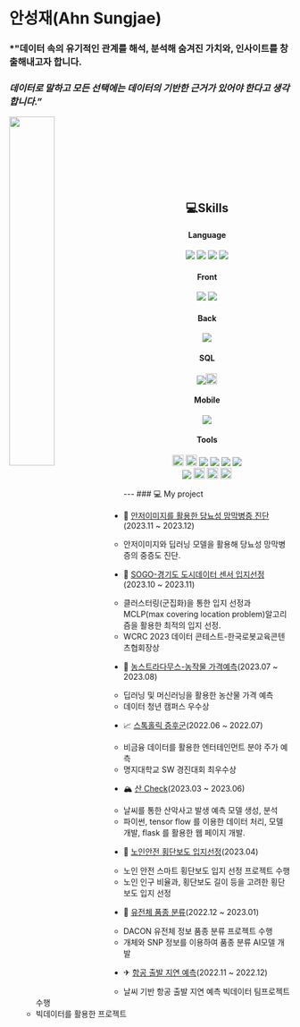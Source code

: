 <!--
**ASJ0211/ASJ0211** is a ✨ _special_ ✨ repository because its `README.md` (this file) appears on your GitHub profile.

Here are some ideas to get you started:

- 🔭 I’m currently working on ...
- 🌱 I’m currently learning ...
- 👯 I’m looking to collaborate on ...
- 🤔 I’m looking for help with ...
- 💬 Ask me about ...
- 📫 How to reach me: ...
- 😄 Pronouns: ...
- ⚡ Fun fact: ...
-->



  
# 안성재(Ahn Sungjae)
### *"데이터 속의 유기적인 관계를 해석, 분석해 숨겨진 가치와, 인사이트를 창출해내고자 합니다. </br>
### *데이터로 말하고 모든 선택에는 데이터의 기반한 근거가 있어야 한다고 생각합니다.”*</br>


  <a href="https://github.com/ASJ0211/github-readme-stats">
  <img align="left" width="40%" height="auto" src="https://github-readme-stats.vercel.app/api/top-langs/?username=ASJ0211&layout=compact&hide_border=true" />
  </a>

<br/>
<br/>
<br/>
<br/>
<br/>
<br/>
<br/>



<div align="center">

<!--기술스택-->

  
## 💻Skills

#### Language
<img src="https://img.shields.io/badge/Python-095096?style=flat&logo=Python&logoColor=white"/> <img src="https://img.shields.io/badge/Java-007396?style=flat&logo=Java&logoColor=white"/> <img src="https://img.shields.io/badge/R-BLUE?style=flat&logo=R&logoColor=white"/> <img src="https://img.shields.io/badge/SQL-skyblue?style=flat&logo=SQL&logoColor=white"/>
#### Front

<img src="https://img.shields.io/badge/HTML5-E34F26?style=flat&logo=HTML5&logoColor=white"/> <img src="https://img.shields.io/badge/CSS3-1572B6?style=flat&logo=CSS3&logoColor=white"/>
<br/>

#### Back
<img src="https://img.shields.io/badge/Spring%20Boot-6DB33F?style=flat&logo=Spring Boot&logoColor=white"/> 
<br/>

#### SQL

<img src="https://img.shields.io/badge/MySQL-4479A1?style=flat&logo=MySQL&logoColor=white"/><img src="https://img.shields.io/badge/HiveQL-ED8B0B?style=flat&logo=ApacheHive&logoColor=white" width="auto" height="20"> 
<br/>

#### Mobile
<img src="https://img.shields.io/badge/Kotlin-skyblue?style=flat&logo=Kotlin&logoColor=white"/>
<br/>

#### Tools
<img src="https://img.shields.io/badge/Tableau-E97627?style=flat-square&logo=Tableau&logoColor=white" width="auto" height="20"> <img src="https://img.shields.io/badge/Qlik-589632?style=flat-square&logo=Qgis&logoColor=white" width="auto" height="20"> <img src="https://img.shields.io/badge/Intellij-1C1C1C?style=flat-square&logo=intellijidea&logoColor=white"/> <img src="https://img.shields.io/badge/VScode-346BF7?style=flat-square&logo=visualstudiocode&logoColor=white"/> <img src="https://img.shields.io/badge/Android-81c147?style=flat-square&logo=Android&logoColor=white"/> <img src="https://img.shields.io/badge/Eclipse IDE-010D6B?style=flat-square&logo=Eclipse IDE&logoColor=white"/> 
<br/>
<img src="https://img.shields.io/badge/GitHub-181717?style=flat&logo=GitHub&logoColor=white"/>  <img src="https://img.shields.io/badge/Slack-4A154B?style=flat-square&logo=Slack&logoColor=white" width="auto" height="20">  <img src="https://img.shields.io/badge/Notion-000000?style=flat-square&logo=Notion&logoColor=white" width="auto" height="20">  <img src="https://img.shields.io/badge/Qgis-589632?style=for-the-badge&logo=Qgis&logoColor=white" width="auto" height="20"> 
<br>
</div>
---
### 💻 My project

- 👀 [안저이미지를 활용한 당뇨성 망막병증 진단](https://github.com/ASJ0211/EYES_2023_6/tree/main)(2023.11 ~ 2023.12)
  - 안저이미지와 딥러닝 모델을 활용해 당뇨성 망막병증의 중증도 진단.
 
- 🌆 [SOGO-경기도 도시데이터 센서 입지선정](https://github.com/ASJ0211/SOGO_Smart-city-sensor_2023_5)(2023.10 ~ 2023.11)
  - 클러스터링(군집화)을 통한 입지 선정과 MCLP(max covering location problem)알고리즘을 활용한 최적의 입지 선정.
  - WCRC 2023 데이터 콘테스트-한국로봇교육콘텐츠협회장상


- 🥦 [농스트라다무스-농작물 가격예측](https://github.com/ASJ0211/nonsan_pred_2023_5)(2023.07 ~ 2023.08)
  - 딥러닝 및 머신러닝을 활용한 농산물 가격 예측
  - 데이터 청년 캠퍼스 우수상
  
- 📈 [스톡홀릭 증후군](https://github.com/ASJ0211/entertain_stock_2023_4)(2022.06 ~ 2022.07)
  - 비금융 데이터를 활용한 엔터테인먼트 분야 주가 예측
  - 명지대학교 SW 경진대회 최우수상

- 🏔 [산 Check](https://github.com/ASJ0211/san_check_capstone_2023_3)(2023.03 ~ 2023.06)
  -  날씨를 통한 산악사고 발생 예측 모델 생성, 분석
  -  파이썬, tensor flow 를 이용한 데이터 처리, 모델 개발, flask 를 활용한 웹 페이지 개발.
  
- 🚦 [노인안전 횡단보도 입지선정](https://github.com/ASJ0211/gwangjingu_crosswalk_2023_2)(2023.04)
  - 노인 안전 스마트 횡단보도 입지 선정 프로젝트 수행
  - 노인 인구 비율과, 횡단보도 길이 등을 고려한 횡단보도 입지 선정
  
- 🍃 [유전체 품종 분류](https://github.com/ASJ0211/DNA_data_2023_1)(2022.12 ~ 2023.01)
  - DACON 유전체 정보 품종 분류 프로젝트 수행
  - 개체와 SNP 정보를 이용하여 품종 분류 AI모델 개발
    
- ✈ [항공 출발 지연 예측](https://github.com/ASJ0211/flight_delay_pred_BDP_2022_1)(2022.11 ~ 2022.12)
  - 날씨 기반 항공 출발 지연 예측 빅데이터 팀프로젝트 수행 
  - 빅데이터를 활용한 프로젝트
